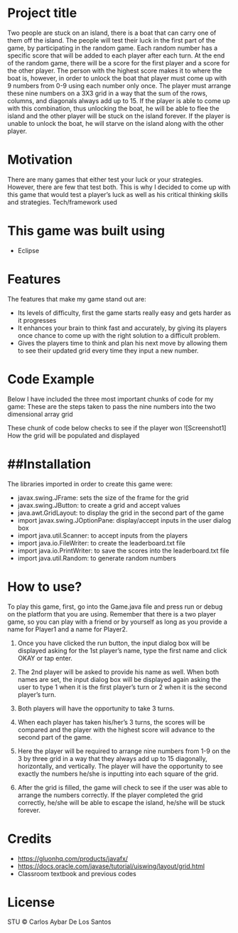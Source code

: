 Project title
===
Two people are stuck on an island, there is a boat that can carry one of them off the island. The people will test their luck in the first part of the game, by participating in the random game. Each random number has a specific score that will be added to each player after each turn. At the end of the random game, there will be a score for the first player and a score for the other player. The person with the highest score makes it to where the boat is, however, in order to unlock the boat that player must come up with 9 numbers from 0-9 using each number only once. The player must arrange these nine numbers on a 3X3 grid in a way that the sum of the rows, columns, and diagonals always add up to 15. If the player is able to come up with this combination, thus unlocking the boat, he will be able to flee the island and the other player will be stuck on the island forever. If the player is unable to unlock the boat, he will starve on the island along with the other player.

Motivation
===
There are many games that either test your luck or your strategies. However, there are few that test both. This is why I decided to come up with this game that would test a player’s luck as well as his critical thinking skills and strategies. 
Tech/framework used

This game was built using
===
* Eclipse

Features
===
The features that make my game stand out are:
* Its levels of difficulty, first the game starts really easy and gets harder as it progresses
* It enhances your brain to think fast and accurately, by giving its players once chance to come up with the right solution to a difficult problem. 
* Gives the players time to think and plan his next move by allowing them to see their updated grid every time they input a new number.

Code Example
===
Below I have included the three most important chunks of code for my game:
These are the steps taken to pass the nine numbers into the two dimensional array grid

These chunk of code below checks to see if the player won
![Screenshot1]
How the grid will be populated and displayed

##Installation
===
The libraries imported in order to create this game were:
* javax.swing.JFrame: sets the size of the frame for the grid
* javax.swing.JButton: to create a grid and accept values
* java.awt.GridLayout: to display the grid in the second part of the game
* import javax.swing.JOptionPane: display/accept inputs in the user dialog box
* import java.util.Scanner: to accept inputs from the players
* import java.io.FileWriter: to create the leaderboard.txt file
* import java.io.PrintWriter: to save the scores into the leaderboard.txt file
* import java.util.Random: to generate random numbers

How to use?
===
To play this game, first, go into the Game.java file and press run or debug on the platform that you are using. Remember that there is a two player game, so you can play with a friend or by yourself as long as you provide a name for Player1 and a name for Player2. 

1. Once you have clicked the run button, the input dialog box will be displayed asking for the 1st player’s name, type the first name and click OKAY or tap enter. 
 
2. The 2nd player will be asked to provide his name as well. When both names are set, the input dialog box will be displayed again asking the user to type 1 when it is the first player’s turn or 2 when it is the second player’s turn. 

3. Both players will have the opportunity to take 3 turns. 

4. When each player has taken his/her’s 3 turns, the scores will be compared and the player with the highest score will advance to the second part of the game.

5. Here the player will be required to arrange nine numbers from 1-9 on the 3 by three grid in a way that they always add up to 15 diagonally, horizontally, and vertically. The player will have the opportunity to see exactly the numbers he/she is inputting into each square of the grid.
 			
7. After the grid is filled, the game will check to see if the user was able to arrange the numbers correctly. If the player completed the grid correctly, he/she will be able to escape the island, he/she will be stuck forever.
		
 
Credits
===
* https://gluonhq.com/products/javafx/
* https://docs.oracle.com/javase/tutorial/uiswing/layout/grid.html
* Classroom textbook and previous codes

License
===
STU © Carlos Aybar De Los Santos


